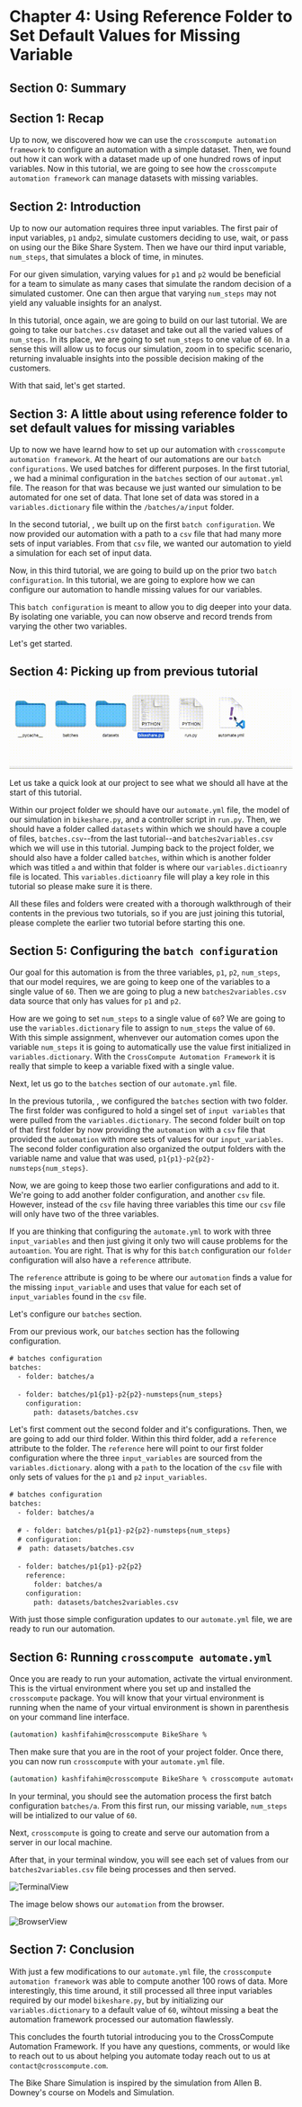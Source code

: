 # Chapter 4: Using Reference Folder to Set Default Values for Missing Variable

## Section 0: Summary

## Section 1: Recap

Up to now, we discovered how we can use the ```crosscompute automation framework``` to configure an automation with a simple dataset.  Then, we found out how it can work with a dataset made up of one hundred rows of input variables.  Now in this tutorial, we are going to see how the ```crosscompute automation framework``` can manage datasets with missing variables.

## Section 2: Introduction

Up to now our automation requires three input variables. The first pair of input variables, ```p1``` and```p2```, simulate customers deciding to use, wait, or pass on using our the Bike Share System. Then we have our third input variable, ```num_steps```, that simulates a block of time, in minutes.  

For our given simulation, varying values for ```p1``` and ```p2``` would be beneficial for a team to simulate as many cases that simulate the random decision of a simulated customer.  One can then argue that varying ```num_steps``` may not yield any valuable insights for an analyst. 

In this tutorial, once again, we are going to build on our last tutorial.  We are going to take our ```batches.csv``` dataset and take out all the varied values of ```num_steps```.  In its place, we are going to set ```num_steps``` to one value of ```60```.  In a sense this will allow us to focus our simulation, zoom in to specific scenario, returning invaluable insights into the possible decision making of the customers.

With that said, let's get started.

## Section 3: A little about using reference folder to set default values for missing variables

Up to now we have learnd how to set up our automation with ```crosscompute automation framework```.  At the heart of our automations are our ```batch configurations```.  We used batches for different purposes.  In the first tutorial, [](), we had a minimal configuration in the ```batches``` section of our ```automat.yml``` file.  The reason for that was because we just wanted our simulation to be automated for one set of data. That lone set of data was stored in a ```variables.dictionary``` file within the ```/batches/a/input``` folder. 

In the second tutorial, [](), we built up on the first ```batch configuration```.  We now provided our automation with a path to a ```csv``` file that had many more sets of input variables. From that ```csv``` file, we wanted our automation to yield a simulation for each set of input data.

Now, in this third tutorial, we are going to build up on the prior two ```batch configuration```.  In this tutorial, we are going to explore how we can configure our automation to handle missing values for our variables.  

This ```batch configuration``` is meant to allow you to dig deeper into your data. By isolating one variable, you can now observe and record trends from varying the other two variables.  

Let's get started.
## Section 4: Picking up from previous tutorial

![Ch4Starter](/assets/gifs/Ch4Starter.gif "Chapter 4 Starter")

Let us take a quick look at our project to see what we should all have at the start of this tutorial.  

Within our project folder we should have our ```automate.yml``` file, the model of our simulation in ```bikeshare.py```, and a controller script in ```run.py```. Then, we should have a folder called ```datasets``` within which we should have a couple of files, ```batches.csv```--from the last tutorial--and ```batches2variables.csv``` which we will use in this tutorial.  Jumping back to the project folder, we should also have a folder called ```batches```, within which is another folder which was titled ```a``` and within that folder is where our ```variables.dictioanry``` file is located.  This ```variables.dictioanry``` file will play a key role in this tutorial so please make sure it is there. 

All these files and folders were created with a thorough walkthrough of their contents in the previous two tutorials, so if you are just joining this tutorial, please complete the earlier two tutorial before starting this one.
## Section 5: Configuring the ```batch configuration```

Our goal for this automation is from the three variables, ```p1```, ```p2```, ```num_steps```, that our model requires, we are going to keep one of the variables to a single value of ```60```. Then we are going to plug a new ```batches2variables.csv``` data source that only has values for ```p1``` and ```p2```.  

How are we going to set ```num_steps``` to a single value of ```60```?  We are going to use the ```variables.dictionary``` file to assign to ```num_steps``` the value of ```60```.  With this simple assignment, whenvever our automation comes upon the variable ```num_steps``` it is going to automatically use the value first initialized in ```variables.dictionary```. With the ```CrossCompute Automation Framework``` it is really that simple to keep a variable fixed with a single value. 

Next, let us go to the ```batches``` section of our ```automate.yml``` file.  

In the previous tutorila, [](), we configured the ```batches``` section with two folder.  The first folder was configured to hold a singel set of ```input variables``` that were pulled from the ```variables.dictionary```.  The second folder built on top of that first folder by now providing the ```automation``` with a ```csv``` file that provided the ```automation``` with more sets of values for our ```input_variables```.  The second folder configuration also organized the output folders with the variable name and value that was used, ```p1{p1}-p2{p2}-numsteps{num_steps}```.

Now, we are going to keep those two earlier configurations and add to it.  We're going to add another folder configuration, and another ```csv``` file.  However, instead of the ```csv``` file having three variables this time our ```csv``` file will only have two of the three variables. 

If you are thinking that configuring the ```automate.yml``` to work with three ```input_variables``` and then just giving it only two will cause problems for the ```autoamtion```.  You are right.  That is why for this ```batch``` configuration our ```folder``` configuration will also have a ```reference``` attribute.  

The ```reference``` attribute is going to be where our ```automation``` finds a value for the missing ```input_variable``` and uses that value for each set of ```input_variables``` found in the ```csv``` file. 

Let's configure our ```batches``` section.

From our previous work, our ```batches``` section has the following configuration.

    # batches configuration
    batches:
      - folder: batches/a
    
      - folder: batches/p1{p1}-p2{p2}-numsteps{num_steps}
        configuration:
          path: datasets/batches.csv

Let's first comment out the second folder and it's configurations.  Then, we are going to add our third folder. Within this third folder, add a ```reference``` attribute to the folder. The ```reference``` here will point to our first folder configuration where the three ```input_variables``` are sourced from the ```variables.dictionary```. along with a ```path``` to the location of the ```csv``` file with only sets of values for the ```p1``` and ```p2``` ```input_variables```.


    # batches configuration
    batches:
      - folder: batches/a
    
      # - folder: batches/p1{p1}-p2{p2}-numsteps{num_steps}
      # configuration:
      #  path: datasets/batches.csv
        
      - folder: batches/p1{p1}-p2{p2}
        reference:
          folder: batches/a
        configuration:
          path: datasets/batches2variables.csv

With just those simple configuration updates to our ```automate.yml``` file, we are ready to run our automation.

## Section 6: Running ```crosscompute automate.yml```
Once you are ready to run your automation, activate the virtual environment.  This is the virtual environment where you set up and installed the ```crosscompute``` package. You will know that your virtual environment is running when the name of your virtual environment is shown in parenthesis on your command line interface.

  ```bash
  (automation) kashfifahim@crosscompute BikeShare %
  ```

Then make sure that you are in the root of your project folder. Once there, you can now run ```crosscompute``` with your ```automate.yml``` file.

  ```bash
  (automation) kashfifahim@crosscompute BikeShare % crosscompute automate.yml
  ```

In your terminal, you should see the automation process the first batch configuration ```batches/a```.  From this first run, our missing variable, ```num_steps``` will be intialized to our value of ```60```.  

Next, ```crosscompute``` is going to create and serve our automation from a server in our local machine.

After that, in your terminal window, you will see each set of values from our ```batches2variables.csv``` file being processes and then served.

![TerminalView](/assets/gifs/Ch4ViewFromTerminal.gif "Terminal view")

The image below shows our ```automation``` from the browser.

![BrowserView](/assets/gifs/Ch4BrowserView.gif "Browser View")

## Section 7: Conclusion

With just a few modifications to our ```automate.yml``` file, the ```crosscompute automation framework``` was able to compute another 100 rows of data. More interestingly, this time around, it still processed all three input variables required by our model ```bikeshare.py```, but by initializing our ```variables.dictionary``` to a default value of ```60```, wihtout missing a beat the automation framework processed our automation flawlessly.

This concludes the fourth tutorial introducing you to the CrossCompute Automation Framework. If you have any questions, comments, or would like to reach out to us about helping you automate today reach out to us at ```contact@crosscompute.com```.  

The Bike Share Simulation is inspired by the simulation from Allen B. Downey's course on Models and Simulation.
